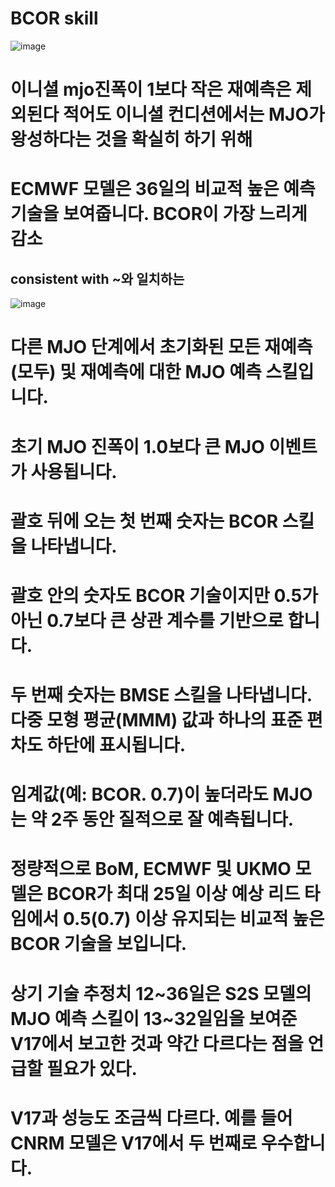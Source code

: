# BCOR skill 

![image](https://user-images.githubusercontent.com/73323188/132296791-e9af10c4-b647-4a32-8675-42bf710fda88.png)

# 이니셜 mjo진폭이 1보다 작은 재예측은 제외된다 적어도 이니셜 컨디션에서는 MJO가 왕성하다는 것을 확실히 하기 위해

# ECMWF 모델은 36일의 비교적 높은 예측 기술을 보여줍니다. BCOR이 가장 느리게 감소

## consistent with ~와 일치하는 



![image](https://user-images.githubusercontent.com/73323188/132303173-44887380-7bad-4153-a882-82cefed6fb0a.png)


# 다른 MJO 단계에서 초기화된 모든 재예측(모두) 및 재예측에 대한 MJO 예측 스킬입니다.

# 초기 MJO 진폭이 1.0보다 큰 MJO 이벤트가 사용됩니다.

# 괄호 뒤에 오는 첫 번째 숫자는 BCOR 스킬을 나타냅니다.

# 괄호 안의 숫자도 BCOR 기술이지만 0.5가 아닌 0.7보다 큰 상관 계수를 기반으로 합니다.

# 두 번째 숫자는 BMSE 스킬을 나타냅니다. 다중 모형 평균(MMM) 값과 하나의 표준 편차도 하단에 표시됩니다.

# 임계값(예: BCOR. 0.7)이 높더라도 MJO는 약 2주 동안 질적으로 잘 예측됩니다.


# 정량적으로 BoM, ECMWF 및 UKMO 모델은 BCOR가 최대 25일 이상 예상 리드 타임에서 0.5(0.7) 이상 유지되는 비교적 높은 BCOR 기술을 보입니다.

# 상기 기술 추정치 12~36일은 S2S 모델의 MJO 예측 스킬이 13~32일임을 보여준 V17에서 보고한 것과 약간 다르다는 점을 언급할 필요가 있다.

# V17과 성능도 조금씩 다르다. 예를 들어 CNRM 모델은 V17에서 두 번째로 우수합니다.
